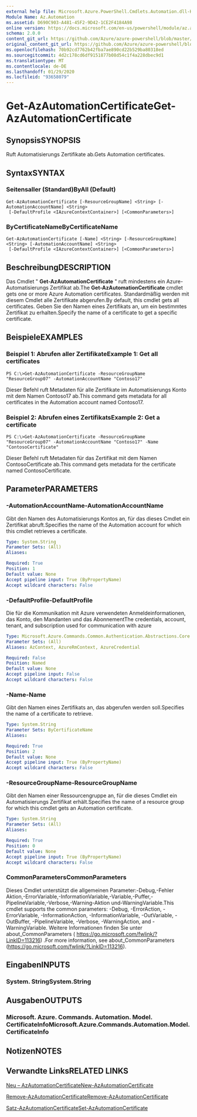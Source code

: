 ```yaml
---
external help file: Microsoft.Azure.PowerShell.Cmdlets.Automation.dll-Help.xml
Module Name: Az.Automation
ms.assetid: D690C903-A481-45F2-9D42-1CE2F4184A98
online version: https://docs.microsoft.com/en-us/powershell/module/az.automation/get-azautomationcertificate
schema: 2.0.0
content_git_url: https://github.com/Azure/azure-powershell/blob/master/src/Automation/Automation/help/Get-AzAutomationCertificate.md
original_content_git_url: https://github.com/Azure/azure-powershell/blob/master/src/Automation/Automation/help/Get-AzAutomationCertificate.md
ms.openlocfilehash: 70b92cd7762b42fba7ae890cd22b529ba80318ed
ms.sourcegitcommit: 4d2c178cd6df9151877b08d54c1f4a228dbec9d1
ms.translationtype: MT
ms.contentlocale: de-DE
ms.lasthandoff: 01/29/2020
ms.locfileid: "93658079"
---
```

# <span data-ttu-id="b1f7d-101">Get-AzAutomationCertificate</span><span class="sxs-lookup"><span data-stu-id="b1f7d-101">Get-AzAutomationCertificate</span></span>

## <span data-ttu-id="b1f7d-102">Synopsis</span><span class="sxs-lookup"><span data-stu-id="b1f7d-102">SYNOPSIS</span></span>
<span data-ttu-id="b1f7d-103">Ruft Automatisierungs Zertifikate ab.</span><span class="sxs-lookup"><span data-stu-id="b1f7d-103">Gets Automation certificates.</span></span>

## <span data-ttu-id="b1f7d-104">Syntax</span><span class="sxs-lookup"><span data-stu-id="b1f7d-104">SYNTAX</span></span>

### <span data-ttu-id="b1f7d-105">Seitensaller (Standard)</span><span class="sxs-lookup"><span data-stu-id="b1f7d-105">ByAll (Default)</span></span>
```
Get-AzAutomationCertificate [-ResourceGroupName] <String> [-AutomationAccountName] <String>
 [-DefaultProfile <IAzureContextContainer>] [<CommonParameters>]
```

### <span data-ttu-id="b1f7d-106">ByCertificateName</span><span class="sxs-lookup"><span data-stu-id="b1f7d-106">ByCertificateName</span></span>
```
Get-AzAutomationCertificate [-Name] <String> [-ResourceGroupName] <String> [-AutomationAccountName] <String>
 [-DefaultProfile <IAzureContextContainer>] [<CommonParameters>]
```

## <span data-ttu-id="b1f7d-107">Beschreibung</span><span class="sxs-lookup"><span data-stu-id="b1f7d-107">DESCRIPTION</span></span>
<span data-ttu-id="b1f7d-108">Das Cmdlet " **Get-AzAutomationCertificate** " ruft mindestens ein Azure-Automatisierungs Zertifikat ab.</span><span class="sxs-lookup"><span data-stu-id="b1f7d-108">The **Get-AzAutomationCertificate** cmdlet gets one or more Azure Automation certificates.</span></span>
<span data-ttu-id="b1f7d-109">Standardmäßig werden mit diesem Cmdlet alle Zertifikate abgerufen.</span><span class="sxs-lookup"><span data-stu-id="b1f7d-109">By default, this cmdlet gets all certificates.</span></span>
<span data-ttu-id="b1f7d-110">Geben Sie den Namen eines Zertifikats an, um ein bestimmtes Zertifikat zu erhalten.</span><span class="sxs-lookup"><span data-stu-id="b1f7d-110">Specify the name of a certificate to get a specific certificate.</span></span>

## <span data-ttu-id="b1f7d-111">Beispiele</span><span class="sxs-lookup"><span data-stu-id="b1f7d-111">EXAMPLES</span></span>

### <span data-ttu-id="b1f7d-112">Beispiel 1: Abrufen aller Zertifikate</span><span class="sxs-lookup"><span data-stu-id="b1f7d-112">Example 1: Get all certificates</span></span>
```
PS C:\>Get-AzAutomationCertificate -ResourceGroupName "ResourceGroup07" -AutomationAccountName "Contoso17"
```

<span data-ttu-id="b1f7d-113">Dieser Befehl ruft Metadaten für alle Zertifikate im Automatisierungs Konto mit dem Namen Contoso17 ab.</span><span class="sxs-lookup"><span data-stu-id="b1f7d-113">This command gets metadata for all certificates in the Automation account named Contoso17.</span></span>

### <span data-ttu-id="b1f7d-114">Beispiel 2: Abrufen eines Zertifikats</span><span class="sxs-lookup"><span data-stu-id="b1f7d-114">Example 2: Get a certificate</span></span>
```
PS C:\>Get-AzAutomationCertificate -ResourceGroupName "ResourceGroup07" -AutomationAccountName "Contoso17" -Name "ContosoCertificate"
```

<span data-ttu-id="b1f7d-115">Dieser Befehl ruft Metadaten für das Zertifikat mit dem Namen ContosoCertificate ab.</span><span class="sxs-lookup"><span data-stu-id="b1f7d-115">This command gets metadata for the certificate named ContosoCertificate.</span></span>

## <span data-ttu-id="b1f7d-116">Parameter</span><span class="sxs-lookup"><span data-stu-id="b1f7d-116">PARAMETERS</span></span>

### <span data-ttu-id="b1f7d-117">-AutomationAccountName</span><span class="sxs-lookup"><span data-stu-id="b1f7d-117">-AutomationAccountName</span></span>
<span data-ttu-id="b1f7d-118">Gibt den Namen des Automatisierungs Kontos an, für das dieses Cmdlet ein Zertifikat abruft.</span><span class="sxs-lookup"><span data-stu-id="b1f7d-118">Specifies the name of the Automation account for which this cmdlet retrieves a certificate.</span></span>

```yaml
Type: System.String
Parameter Sets: (All)
Aliases:

Required: True
Position: 1
Default value: None
Accept pipeline input: True (ByPropertyName)
Accept wildcard characters: False
```

### <span data-ttu-id="b1f7d-119">-DefaultProfile</span><span class="sxs-lookup"><span data-stu-id="b1f7d-119">-DefaultProfile</span></span>
<span data-ttu-id="b1f7d-120">Die für die Kommunikation mit Azure verwendeten Anmeldeinformationen, das Konto, den Mandanten und das Abonnement</span><span class="sxs-lookup"><span data-stu-id="b1f7d-120">The credentials, account, tenant, and subscription used for communication with azure</span></span>

```yaml
Type: Microsoft.Azure.Commands.Common.Authentication.Abstractions.Core.IAzureContextContainer
Parameter Sets: (All)
Aliases: AzContext, AzureRmContext, AzureCredential

Required: False
Position: Named
Default value: None
Accept pipeline input: False
Accept wildcard characters: False
```

### <span data-ttu-id="b1f7d-121">-Name</span><span class="sxs-lookup"><span data-stu-id="b1f7d-121">-Name</span></span>
<span data-ttu-id="b1f7d-122">Gibt den Namen eines Zertifikats an, das abgerufen werden soll.</span><span class="sxs-lookup"><span data-stu-id="b1f7d-122">Specifies the name of a certificate to retrieve.</span></span>

```yaml
Type: System.String
Parameter Sets: ByCertificateName
Aliases:

Required: True
Position: 2
Default value: None
Accept pipeline input: True (ByPropertyName)
Accept wildcard characters: False
```

### <span data-ttu-id="b1f7d-123">-ResourceGroupName</span><span class="sxs-lookup"><span data-stu-id="b1f7d-123">-ResourceGroupName</span></span>
<span data-ttu-id="b1f7d-124">Gibt den Namen einer Ressourcengruppe an, für die dieses Cmdlet ein Automatisierungs Zertifikat erhält.</span><span class="sxs-lookup"><span data-stu-id="b1f7d-124">Specifies the name of a resource group for which this cmdlet gets an Automation certificate.</span></span>

```yaml
Type: System.String
Parameter Sets: (All)
Aliases:

Required: True
Position: 0
Default value: None
Accept pipeline input: True (ByPropertyName)
Accept wildcard characters: False
```

### <span data-ttu-id="b1f7d-125">CommonParameters</span><span class="sxs-lookup"><span data-stu-id="b1f7d-125">CommonParameters</span></span>
<span data-ttu-id="b1f7d-126">Dieses Cmdlet unterstützt die allgemeinen Parameter:-Debug,-Fehler Aktion,-ErrorVariable,-InformationVariable,-Variable,-Puffer,-PipelineVariable,-Verbose,-Warning-Aktion und-WarningVariable.</span><span class="sxs-lookup"><span data-stu-id="b1f7d-126">This cmdlet supports the common parameters: -Debug, -ErrorAction, -ErrorVariable, -InformationAction, -InformationVariable, -OutVariable, -OutBuffer, -PipelineVariable, -Verbose, -WarningAction, and -WarningVariable.</span></span> <span data-ttu-id="b1f7d-127">Weitere Informationen finden Sie unter about_CommonParameters ( https://go.microsoft.com/fwlink/?LinkID=113216) .</span><span class="sxs-lookup"><span data-stu-id="b1f7d-127">For more information, see about_CommonParameters (https://go.microsoft.com/fwlink/?LinkID=113216).</span></span>

## <span data-ttu-id="b1f7d-128">Eingaben</span><span class="sxs-lookup"><span data-stu-id="b1f7d-128">INPUTS</span></span>

### <span data-ttu-id="b1f7d-129">System. String</span><span class="sxs-lookup"><span data-stu-id="b1f7d-129">System.String</span></span>

## <span data-ttu-id="b1f7d-130">Ausgaben</span><span class="sxs-lookup"><span data-stu-id="b1f7d-130">OUTPUTS</span></span>

### <span data-ttu-id="b1f7d-131">Microsoft. Azure. Commands. Automation. Model. CertificateInfo</span><span class="sxs-lookup"><span data-stu-id="b1f7d-131">Microsoft.Azure.Commands.Automation.Model.CertificateInfo</span></span>

## <span data-ttu-id="b1f7d-132">Notizen</span><span class="sxs-lookup"><span data-stu-id="b1f7d-132">NOTES</span></span>

## <span data-ttu-id="b1f7d-133">Verwandte Links</span><span class="sxs-lookup"><span data-stu-id="b1f7d-133">RELATED LINKS</span></span>

[<span data-ttu-id="b1f7d-134">Neu – AzAutomationCertificate</span><span class="sxs-lookup"><span data-stu-id="b1f7d-134">New-AzAutomationCertificate</span></span>](./New-AzAutomationCertificate.md)

[<span data-ttu-id="b1f7d-135">Remove-AzAutomationCertificate</span><span class="sxs-lookup"><span data-stu-id="b1f7d-135">Remove-AzAutomationCertificate</span></span>](./Remove-AzAutomationCertificate.md)

[<span data-ttu-id="b1f7d-136">Satz-AzAutomationCertificate</span><span class="sxs-lookup"><span data-stu-id="b1f7d-136">Set-AzAutomationCertificate</span></span>](./Set-AzAutomationCertificate.md)


